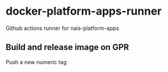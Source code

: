 # docker-platform-apps-runner

Github actions runner for nais-platform-apps

## Build and release image on GPR

Push a new numeric tag
